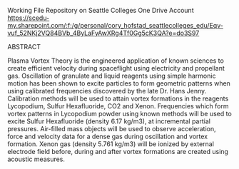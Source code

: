 
Working File Repository on Seattle Colleges One Drive Account
https://scedu-my.sharepoint.com/:f:/g/personal/cory_hofstad_seattlecolleges_edu/Eqv-vuf_52NKj2VQ84BVb_4ByLaFyAwXRg4Tf0Gg5cK3QA?e=do3S97



ABSTRACT

Plasma Vortex Theory is the engineered application of known sciences to create efficient velocity
during spaceflight using electricity and propellant gas. Oscillation of granulate and liquid reagents 
using simple harmonic motion has been shown to excite particles to form geometric patterns when using
calibrated frequencies discovered by the late Dr. Hans Jenny. Calibration methods will be used to attain 
vortex formations in the reagents Lycopodium, Sulfur Hexafluoride, CO2 and Xenon. Frequencies which form 
vortex patterns in Lycopodium powder using known methods will be used to excite Sulfur Hexafluoride 
(density 6.17 kg/m3), at incremental partial pressures. Air-filled mass objects will be used to observe 
acceleration, force and velocity data for a dense gas during oscillation and vortex formation. 
Xenon gas (density 5.761 kg/m3) will be ionized by external electrode field before, during and after 
vortex formations are created using acoustic measures.
